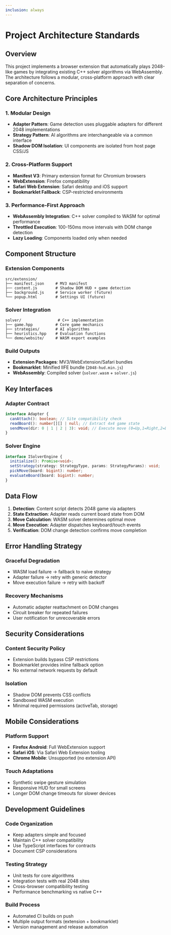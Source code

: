 ```yaml
---
inclusion: always
---
```


# Project Architecture Standards

## Overview

This project implements a browser extension that automatically plays 2048-like games by integrating existing C++ solver algorithms via WebAssembly. The architecture follows a modular, cross-platform approach with clear separation of concerns.

## Core Architecture Principles

### 1. Modular Design

- **Adapter Pattern**: Game detection uses pluggable adapters for different 2048 implementations
- **Strategy Pattern**: AI algorithms are interchangeable via a common interface
- **Shadow DOM Isolation**: UI components are isolated from host page CSS/JS

### 2. Cross-Platform Support

- **Manifest V3**: Primary extension format for Chromium browsers
- **WebExtension**: Firefox compatibility
- **Safari Web Extension**: Safari desktop and iOS support
- **Bookmarklet Fallback**: CSP-restricted environments

### 3. Performance-First Approach

- **WebAssembly Integration**: C++ solver compiled to WASM for optimal performance
- **Throttled Execution**: 100-150ms move intervals with DOM change detection
- **Lazy Loading**: Components loaded only when needed

## Component Structure

### Extension Components

```
src/extension/
├── manifest.json     # MV3 manifest
├── content.js        # Shadow DOM HUD + game detection
├── background.js     # Service worker (future)
└── popup.html        # Settings UI (future)
```

### Solver Integration

```
solver/                # C++ implementation
├── game.hpp          # Core game mechanics
├── strategies/       # AI algorithms
├── heuristics.hpp    # Evaluation functions
└── demo/website/     # WASM export examples
```

### Build Outputs

- **Extension Packages**: MV3/WebExtension/Safari bundles
- **Bookmarklet**: Minified IIFE bundle (`2048-hud.min.js`)
- **WebAssembly**: Compiled solver (`solver.wasm` + `solver.js`)

## Key Interfaces

### Adapter Contract

```typescript
interface Adapter {
  canAttach(): boolean; // Site compatibility check
  readBoard(): number[][] | null; // Extract 4x4 game state
  sendMove(dir: 0 | 1 | 2 | 3): void; // Execute move (0=Up,1=Right,2=Down,3=Left)
}
```

### Solver Engine

```typescript
interface ISolverEngine {
  initialize(): Promise<void>;
  setStrategy(strategy: StrategyType, params: StrategyParams): void;
  pickMove(board: bigint): number;
  evaluateBoard(board: bigint): number;
}
```

## Data Flow

1. **Detection**: Content script detects 2048 game via adapters
2. **State Extraction**: Adapter reads current board state from DOM
3. **Move Calculation**: WASM solver determines optimal move
4. **Move Execution**: Adapter dispatches keyboard/touch events
5. **Verification**: DOM change detection confirms move completion

## Error Handling Strategy

### Graceful Degradation

- WASM load failure → fallback to naive strategy
- Adapter failure → retry with generic detector
- Move execution failure → retry with backoff

### Recovery Mechanisms

- Automatic adapter reattachment on DOM changes
- Circuit breaker for repeated failures
- User notification for unrecoverable errors

## Security Considerations

### Content Security Policy

- Extension builds bypass CSP restrictions
- Bookmarklet provides inline fallback option
- No external network requests by default

### Isolation

- Shadow DOM prevents CSS conflicts
- Sandboxed WASM execution
- Minimal required permissions (activeTab, storage)

## Mobile Considerations

### Platform Support

- **Firefox Android**: Full WebExtension support
- **Safari iOS**: Via Safari Web Extension tooling
- **Chrome Mobile**: Unsupported (no extension API)

### Touch Adaptations

- Synthetic swipe gesture simulation
- Responsive HUD for small screens
- Longer DOM change timeouts for slower devices

## Development Guidelines

### Code Organization

- Keep adapters simple and focused
- Maintain C++ solver compatibility
- Use TypeScript interfaces for contracts
- Document CSP considerations

### Testing Strategy

- Unit tests for core algorithms
- Integration tests with real 2048 sites
- Cross-browser compatibility testing
- Performance benchmarking vs native C++

### Build Process

- Automated CI builds on push
- Multiple output formats (extension + bookmarklet)
- Version management and release automation
